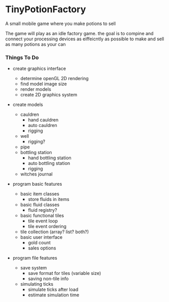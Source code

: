 # TinyPotionFactory
A small mobile game where you make potions to sell

The game will play as an idle factory game. the goal is to compine and connect your processing devices as eiffeicntly as possible to make and sell as many potions as your can

### Things To Do

- create graphics interface
    - determine openGL 2D rendering
    - find model image size
    - render models
    - create 2D graphics system

- create models
    - cauldren
        - hand cauldren
        - auto cauldren
        - rigging
    - well
        - rigging?
    - pipe
    - bottling station
        - hand bottling station
        - auto bottling station
        - rigging
    - witches journal

- program basic features
    - basic item classes
        - store fluids in items
    - basic fluid classes
        - fluid registry?
    - basic functional tiles
        - tile event loop
        - tile event ordering
    - tile collection (array? list? both?)
    - basic user interface
        - gold count
        - sales options

- program file features
    - save system
        - save format for tiles (variable size)
        - saving non-tile info
    - simulating ticks
        - simulate ticks after load
        - estimate simulation time



